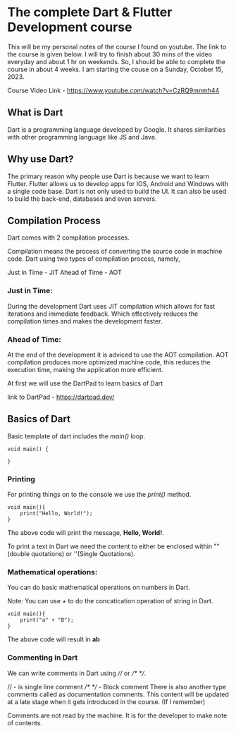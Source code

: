 # The complete Dart & Flutter Development course 

This will be my personal notes of the course I found on youtube. The link to the course is given below. I will try to finish about 30 mins of the video everyday and about 1 hr on weekends. So, I should be able to complete the course in about 4 weeks.
I am starting the couse on a Sunday, October 15, 2023.

Course Video Link - https://www.youtube.com/watch?v=CzRQ9mnmh44

## What is Dart

Dart is a programming language developed by Google. It shares similarities with other programming language like JS and Java. 

## Why use Dart?

The primary reason why people use Dart is because we want to learn Flutter. Flutter allows us to develop apps for IOS, Android and Windows with a single code base. Dart is not only used to build the UI. It can also be used to build the back-end, databases and even servers.

## Compilation Process

Dart comes with 2 compilation processes. 

Compilation means the process of converting the source code in machine code. Dart using two types of compilation process, namely,

Just in Time - JIT
Ahead of Time - AOT

### Just in Time: 
During the development Dart uses JIT compilation which allows for fast iterations and immediate feedback. Which effectively reduces the compilation times and makes the development faster. 

### Ahead of Time:
At the end of the development it is adviced to use the AOT compilation. AOT compilation produces more optimized machine code, this reduces the execution time, making the application more efficient.

At first we will use the DartPad to learn basics of Dart

link to DartPad - https://dartpad.dev/

## Basics of Dart

Basic template of dart includes the *main()* loop.

    void main() {

    }

### Printing 

For printing things on to the console we use the *print()* method. 

    void main(){
        print("Hello, World!");
    }

The above code will print the message, **Hello, World!**.

To print a text in Dart we need the content to either be enclosed within "" (double quotations) or ''(Single Quotations).

### Mathematical operations:

You can do basic mathematical operations on numbers in Dart. 

Note: You can use *+* to do the concatication operation of string in Dart.

    void main(){
        print("a" + "B");
    }

The above code will result in **ab**

### Commenting in Dart

We can write comments in Dart using *//* or */\*  \*/*.

// - is single line comment
*/\*  \*/* - Block comment
There is also another type comments called as documentation comments. This content will be updated at a late stage when it gets introduced in the course. (If I remember)

Comments are not read by the machine. It is for the developer to make note of contents.
